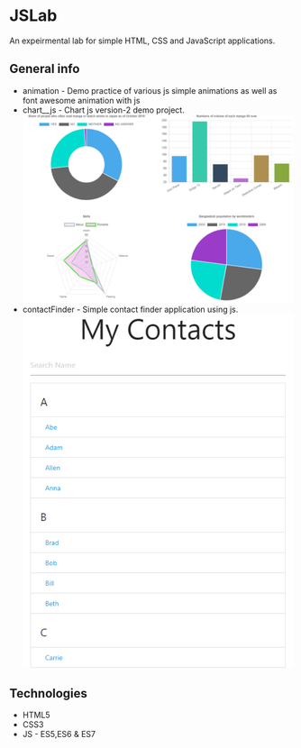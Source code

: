 # JSLab
An expeirmental lab for simple HTML, CSS and JavaScript applications. 

## General info
* animation - Demo practice of various js simple animations as well as font awesome animation with js
* chart__js - Chart js version-2 demo project.
![Example screenshot](./chart__js/chartjs.png)
* contactFinder - Simple contact finder application using js.
![Example screenshot](./contactFinder/contact_list.png)

## Technologies
* HTML5
* CSS3
* JS - ES5,ES6 & ES7
